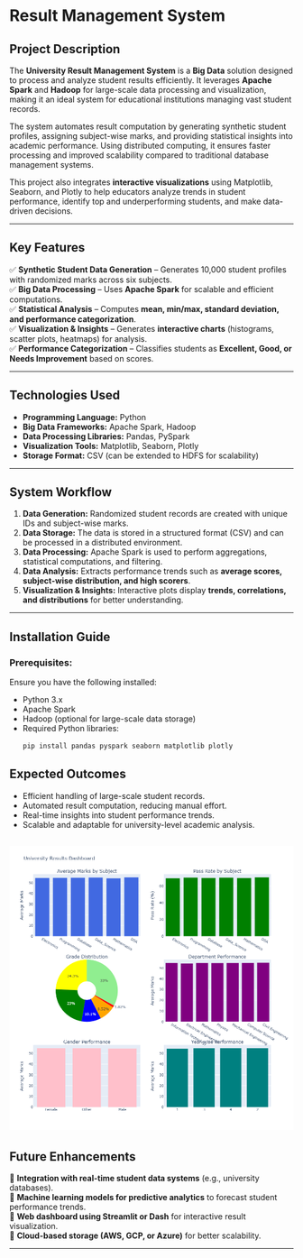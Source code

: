 # **Result Management System**  

## **Project Description**
The **University Result Management System** is a **Big Data** solution designed to process and analyze student results efficiently. It leverages **Apache Spark** and **Hadoop** for large-scale data processing and visualization, making it an ideal system for educational institutions managing vast student records.  

The system automates result computation by generating synthetic student profiles, assigning subject-wise marks, and providing statistical insights into academic performance. Using distributed computing, it ensures faster processing and improved scalability compared to traditional database management systems.  

This project also integrates **interactive visualizations** using Matplotlib, Seaborn, and Plotly to help educators analyze trends in student performance, identify top and underperforming students, and make data-driven decisions.

---

## **Key Features**
✅ **Synthetic Student Data Generation** – Generates 10,000 student profiles with randomized marks across six subjects.  
✅ **Big Data Processing** – Uses **Apache Spark** for scalable and efficient computations.  
✅ **Statistical Analysis** – Computes **mean, min/max, standard deviation, and performance categorization**.  
✅ **Visualization & Insights** – Generates **interactive charts** (histograms, scatter plots, heatmaps) for analysis.  
✅ **Performance Categorization** – Classifies students as **Excellent, Good, or Needs Improvement** based on scores.  

---

## **Technologies Used**
- **Programming Language:** Python  
- **Big Data Frameworks:** Apache Spark, Hadoop  
- **Data Processing Libraries:** Pandas, PySpark  
- **Visualization Tools:** Matplotlib, Seaborn, Plotly  
- **Storage Format:** CSV (can be extended to HDFS for scalability)  

---

## **System Workflow**
1. **Data Generation:** Randomized student records are created with unique IDs and subject-wise marks.  
2. **Data Storage:** The data is stored in a structured format (CSV) and can be processed in a distributed environment.  
3. **Data Processing:** Apache Spark is used to perform aggregations, statistical computations, and filtering.  
4. **Data Analysis:** Extracts performance trends such as **average scores, subject-wise distribution, and high scorers**.  
5. **Visualization & Insights:** Interactive plots display **trends, correlations, and distributions** for better understanding.  

---

## **Installation Guide**
### **Prerequisites:**
Ensure you have the following installed:  
- Python 3.x  
- Apache Spark  
- Hadoop (optional for large-scale data storage)  
- Required Python libraries:
  ```sh
  pip install pandas pyspark seaborn matplotlib plotly
  ```

## **Expected Outcomes**
- Efficient handling of large-scale student records.  
- Automated result computation, reducing manual effort.  
- Real-time insights into student performance trends.  
- Scalable and adaptable for university-level academic analysis.  

![University Results Dashboard](https://github.com/Praveen9821/Result-Management-System/blob/main/newplot.png?raw=true)
---

## **Future Enhancements**
🔹 **Integration with real-time student data systems** (e.g., university databases).  
🔹 **Machine learning models for predictive analytics** to forecast student performance trends.  
🔹 **Web dashboard using Streamlit or Dash** for interactive result visualization.  
🔹 **Cloud-based storage (AWS, GCP, or Azure)** for better scalability.  

---
